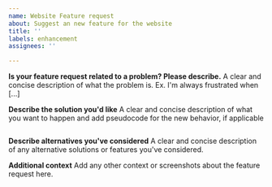 ```yaml
---
name: Website Feature request
about: Suggest an new feature for the website
title: ''
labels: enhancement
assignees: ''

---
```


**Is your feature request related to a problem? Please describe.**
A clear and concise description of what the problem is. Ex. I'm always frustrated when [...]

**Describe the solution you'd like**
A clear and concise description of what you want to happen and add pseudocode for the new behavior, if applicable

```python

```

**Describe alternatives you've considered**
A clear and concise description of any alternative solutions or features you've considered.

**Additional context**
Add any other context or screenshots about the feature request here.

